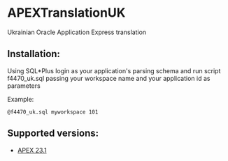 # APEXTranslationUK
Ukrainian Oracle Application Express translation

## Installation:

Using SQL*Plus login as your application's parsing schema and run script f4470_uk.sql passing your workspace name and your application id as parameters

Example:
    
    @f4470_uk.sql myworkspace 101

## Supported versions:
- [APEX 23.1](https://github.com/Oleh-Tyshchenko/APEXTranslationUK/blob/APEX_23.1/f4470_uk.sql)
